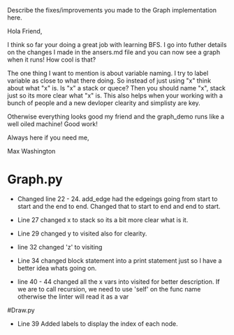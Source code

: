 Describe the fixes/improvements you made to the Graph implementation here.

Hola Friend,

I think so far your doing a great job with learning BFS. I go into futher details on the changes I made in the ansers.md file and you can now see a graph when it runs! How cool is that?

The one thing I want to mention is about variable naming. I try to label variable as close to what there doing. So instead of just using "x" think about what "x" is. Is "x" a stack or quece? Then you should name "x", stack just so its more clear what "x" is. This also helps when your working with a bunch of people and a new devloper clearity and simplisty are key.

Otherwise everything looks good my friend and the graph_demo runs like a well oiled machine! Good work!

Always here if you need me,

Max Washington

# Graph.py

* Changed line 22 - 24. add_edge had the edgeings going from start to start and the end to end. Changed that to start to end and end to start.

* Line 27 changed x to stack so its a bit more clear what is it.

* Line 29 changed y to visited also for clearity.

* line 32 changed 'z' to visiting

* Line 34 changed block statement into a print statement just so I have a better idea whats going on.  

* line 40 - 44 changed all the x vars into visited for better description. If we are to call recursion, we need to use 'self' on the func name otherwise the linter will read it as a var

#Draw.py

* Line 39 Added labels to display the index of each node.
